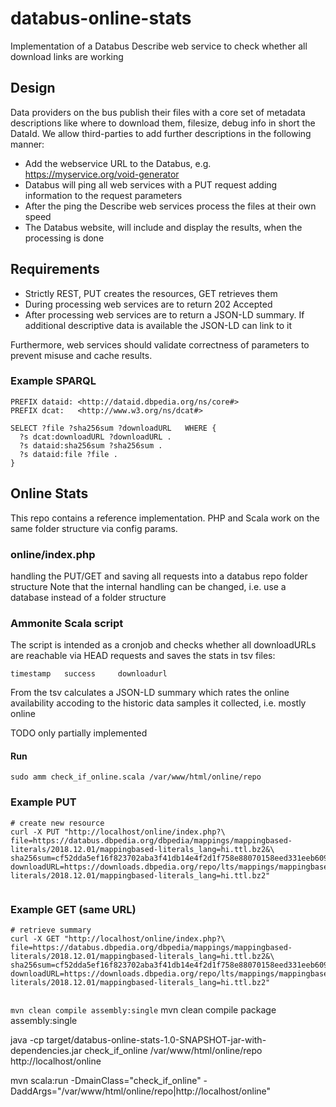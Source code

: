 # databus-online-stats
Implementation of a Databus Describe web service to check whether all download links are working

## Design
Data providers on the bus publish their files with a core set of metadata descriptions like where to download them, filesize, debug info in short the DataId.
We allow third-parties to add further descriptions in the following manner:
* Add the webservice URL to the Databus, e.g. https://myservice.org/void-generator
* Databus will ping all web services with a PUT request adding information to the request parameters
* After the ping the Describe web services process the files at their own speed
* The Databus website, will include and display the results, when the processing is done

## Requirements
* Strictly REST, PUT creates the resources, GET retrieves them
* During processing web services are to return 202 Accepted
* After processing web services are to return a JSON-LD summary. If additional descriptive data is available the JSON-LD can link to it

Furthermore, web services should validate correctness of parameters to prevent misuse and cache results.

### Example SPARQL
```
PREFIX dataid: <http://dataid.dbpedia.org/ns/core#>
PREFIX dcat:   <http://www.w3.org/ns/dcat#>

SELECT ?file ?sha256sum ?downloadURL   WHERE {
  ?s dcat:downloadURL ?downloadURL . 
  ?s dataid:sha256sum ?sha256sum .
  ?s dataid:file ?file .
} 
```


## Online Stats
This repo contains a reference implementation.
PHP and Scala work on the same folder structure via config params.

### online/index.php
handling the PUT/GET and saving all requests into a databus repo folder structure
Note that the internal handling can be changed, i.e. use a database instead of a folder structure

### Ammonite Scala script
The script is intended as a cronjob and checks whether all downloadURLs are reachable via HEAD requests and saves the stats in tsv files:
```
timestamp	success		downloadurl
```
From the tsv calculates a JSON-LD summary which rates the online availability accoding to the historic data samples it collected, i.e. mostly online

TODO only partially implemented

#### Run
```
sudo amm check_if_online.scala /var/www/html/online/repo
```



### Example PUT
```
# create new resource
curl -X PUT "http://localhost/online/index.php?\
file=https://databus.dbpedia.org/dbpedia/mappings/mappingbased-literals/2018.12.01/mappingbased-literals_lang=hi.ttl.bz2&\
sha256sum=cf52dda5ef16f823702aba3f41db14e4f2d1f758e88070158eed331eeb609ec5&\
downloadURL=https://downloads.dbpedia.org/repo/lts/mappings/mappingbased-literals/2018.12.01/mappingbased-literals_lang=hi.ttl.bz2"
 
```
### Example GET (same URL)
```
# retrieve summary
curl -X GET "http://localhost/online/index.php?\
file=https://databus.dbpedia.org/dbpedia/mappings/mappingbased-literals/2018.12.01/mappingbased-literals_lang=hi.ttl.bz2&\
sha256sum=cf52dda5ef16f823702aba3f41db14e4f2d1f758e88070158eed331eeb609ec5&\
downloadURL=https://downloads.dbpedia.org/repo/lts/mappings/mappingbased-literals/2018.12.01/mappingbased-literals_lang=hi.ttl.bz2"
 
```

`mvn clean compile assembly:single`
mvn clean compile package assembly:single


java -cp target/databus-online-stats-1.0-SNAPSHOT-jar-with-dependencies.jar check_if_online /var/www/html/online/repo http://localhost/online


mvn scala:run -DmainClass="check_if_online" -DaddArgs="/var/www/html/online/repo|http://localhost/online"
